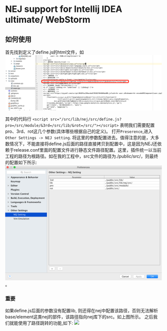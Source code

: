 # NEJ support for Intellij IDEA ultimate/ WebStorm

## 如何使用

首先找到定义了define.js的html文件，如![](/doc/images/find_definejs.jpg)

其中的代码行
`<script src="/src/lib/nej/src/define.js?pro=/src/module/&3rd=/src/lib/&rot=/src/"></script>`
表明我们需要配置pro、3rd、rot这几个参数(具体哪些根据自己的定义)。
打开`Preserence`,进入`Other Settings -> NEJ setting`. 将这里的参数配置进去。值得注意的是，大多数情况下，不能直接将define.js后面的路径直接拷贝到配置中，这是因为NEJ还依赖于release.conf里面的配置文件进行静态文件路径配置。这里，插件统一以当前工程的路径为根路径。如在我的工程中，src文件的路径为./public/src/，则最终的配置如下所示:
![](/doc/images/nej_setting.jpg)。
### 重要
如果define.js后面的参数没有配置lib, 则还得在nej中配置该路径，否则无法解析base/element这类nej的部件，该路径指向nej库下的src。如上图所示。
之后我们就能使用了路径跳转的功能,如下:
![](http://g.recordit.co/k1fKfCTLmV.gif)
